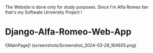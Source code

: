 The Website is done only for study purposes. Since I'm Alfa Romeo fan that's my Softwate University Project !

# Django-Alfa-Romeo-Web-App

![MainPage]! (screenshots/Screenshot_2024-03-28_164605.png)